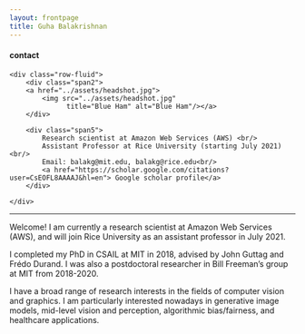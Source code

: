 ```yaml
---
layout: frontpage
title: Guha Balakrishnan
---
```


<div class="container">
<h4><a name="contact"></a>contact</h4>

    <div class="row-fluid">
        <div class="span2">
        <a href="../assets/headshot.jpg">
            <img src="../assets/headshot.jpg"
                  title="Blue Ham" alt="Blue Ham"/></a>
        </div>

        <div class="span5">
            Research scientist at Amazon Web Services (AWS) <br/>
            Assistant Professor at Rice University (starting July 2021) <br/>
            Email: balakg@mit.edu, balakg@rice.edu<br/>
            <a href="https://scholar.google.com/citations?user=CsEOFL8AAAAJ&hl=en"> Google scholar profile</a>
        </div>

    </div>
</div>

___

Welcome! I am currently a research scientist at Amazon Web Services (AWS), and will join Rice University as an assistant professor in July 2021. 

I completed my PhD in CSAIL at MIT in 2018, advised by John Guttag and Frédo Durand. I was also a postdoctoral researcher in Bill Freeman’s group at MIT from 2018-2020.

I have a broad range of research interests in the fields of computer vision and graphics. I am particularly interested nowadays in generative image models, mid-level vision and perception, algorithmic bias/fairness, and healthcare applications.
